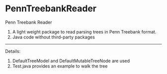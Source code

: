 PennTreebankReader
==================

Penn Treebank Reader

1. A light weight package to read parsing trees in Penn Treebank format.
2. Java code without third-party packages

---
Details:
1. DefaultTreeModel and DefaultMutableTreeNode are used
2. Test.java provides an example to walk the tree